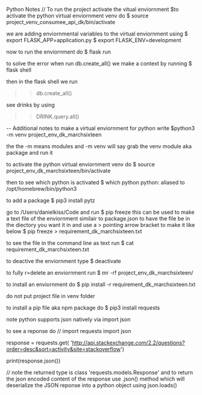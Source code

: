 Python Notes
//
To run the project activate the vitual enviornment
$to activate the python virtual enviornment venv do
$ source project_venv_consumee_api_dk/bin/activate

we are adding enviornmental variables to the virtual enviornment using
$ export FLASK_APP=application.py
$ export FLASK_ENV=development

now to run the enviornment do
$ flask run

to solve the error when run db.create_all() we make a context by running
$ flask shell

then in the flask shell we run
>> db.create_all()

see drinks by using
>> DRINK.query.all()





--
Additional notes to make a virtual enviornment for python write
$python3 -m venv project_env_dk_marchsixteen

the the -m means modules and -m venv will say grab the venv module aka package and run it

to activate the python virtual enviornment venv do
$ source project_env_dk_marchsixteen/bin/activate

then to see which python is activated
$ which python
python: aliased to /opt/homebrew/bin/python3

to add a package
$  pip3 install pytz

go to /Users/danielkiss/Code and run
$ pip freeze
this can be used to make a text file of the enviornment similair to package.json
to have the file be in the diectory you want it in and use a > pointing arrow bracket to make it like below
$ pip freeze > requirement_dk_marchsixteen.txt

to see the file in the command line as text run
$ cat requirement_dk_marchsixteen.txt

to deactive the enviornment type
$ deactivate

to fully r=delete an enviornment run
$ mr -rf project_env_dk_marchsixteen/

to install an enviornment do
$ pip install -r requirement_dk_marchsixteen.txt

do not put project file in venv folder

to install a pip file aka npm package do
$ pip3 install requests

note python supports json natively via
import json

to see a reponse do
//
import requests
import json

response = requests.get(
    'http://api.stackexchange.com/2.2/questions?order=desc&sort=activity&site=stackoverflow')

print(response.json())

//
note the returned type is class 'requests.models.Response' and to return the json encoded content of the response use .json() method which will deserialize the JSON reponse into a python object using json.loads()

















